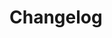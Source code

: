 # Changelog <a href="https://www.eblasoft.com.tr/espocrm-extension-page/espocrm-link-multiple-pro" target="_blank" id="ext-version" data-id="63495a03a945d438f"></a>

<div class="change-log-wrapper" data-id="63495a03a945d438f"></div>